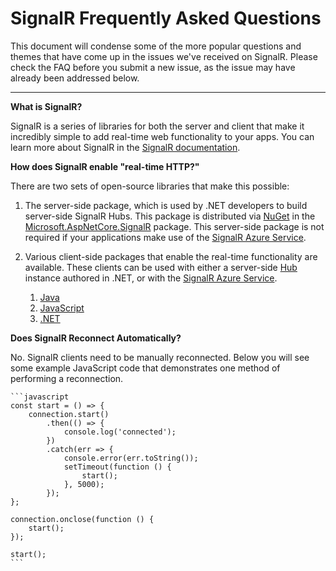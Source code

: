 SignalR Frequently Asked Questions
=======

This document will condense some of the more popular questions and themes that have come up in the issues we've received on SignalR. Please check the FAQ before you submit a new issue, as the issue may have already been addressed below. 

---

**What is SignalR?**

SignalR is a series of libraries for both the server and client that make it incredibly simple to add real-time web functionality to your apps. You can learn more about SignalR in the [SignalR documentation](https://docs.microsoft.com/en-us/aspnet/core/signalr/introduction). 

**How does SignalR enable "real-time HTTP?"**

There are two sets of open-source libraries that make this possible: 

1. The server-side package, which is used by .NET developers to build server-side SignalR Hubs. This package is distributed via [NuGet](https://nuget.org) in the [Microsoft.AspNetCore.SignalR](https://www.nuget.org/packages/Microsoft.AspNetCore.SignalR) package. This server-side package is not required if your applications make use of the [SignalR Azure Service](https://azure.microsoft.com/en-us/services/signalr-service/). 
2. Various client-side packages that enable the real-time functionality are available. These clients can be used with either a server-side [Hub](https://docs.microsoft.com/en-us/aspnet/core/signalr/hubs?view=aspnetcore-2.2) instance authored in .NET, or with the [SignalR Azure Service](https://azure.microsoft.com/en-us/services/signalr-service/). 

    1. [Java](https://aka.ms/signalr-client-java)
    1. [JavaScript](https://aka.ms/signalr-client-javascript)
    1. [.NET](https://aka.ms/signalr-client-dotnet)

**Does SignalR Reconnect Automatically?**

No. SignalR clients need to be manually reconnected. Below you will see some example JavaScript code that demonstrates one method of performing a reconnection. 

    ```javascript
    const start = () => {
        connection.start()
            .then(() => {
                console.log('connected');
            })
            .catch(err => {
                console.error(err.toString());
                setTimeout(function () {
                    start();
                }, 5000);
            });
    };

    connection.onclose(function () {
        start();
    });

    start();
    ```